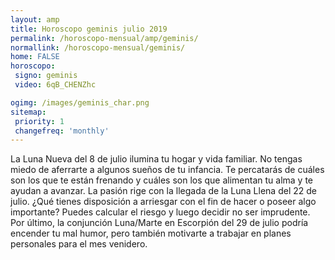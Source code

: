 ```yaml
---
layout: amp
title: Horoscopo geminis julio 2019 
permalink: /horoscopo-mensual/amp/geminis/
normallink: /horoscopo-mensual/geminis/
home: FALSE
horoscopo:
 signo: geminis
 video: 6qB_CHENZhc

ogimg: /images/geminis_char.png
sitemap:
 priority: 1
 changefreq: 'monthly'
---
```



La Luna Nueva del 8 de julio ilumina tu hogar y vida familiar. No tengas miedo de aferrarte a algunos sueños de tu infancia. Te percatarás de cuáles son los que te están frenando y cuáles son los que alimentan tu alma y te ayudan a avanzar. La pasión rige con la llegada de la Luna Llena del 22 de julio. ¿Qué tienes disposición a arriesgar con el fin de hacer o poseer algo importante? Puedes calcular el riesgo y luego decidir no ser imprudente. Por último, la conjunción Luna/Marte en Escorpión del 29 de julio podría encender tu mal humor, pero también motivarte a trabajar en planes personales para el mes venidero.